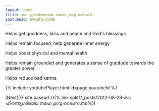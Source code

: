```yaml
---
layout: post
title: ഓം പ്രടാർടാനായ നമഹ ൧൦൮ ടൈംസ്
youtubeId: NMLKhSJyoN8
---
```

 
 
Helps get goodness, bliss and peace and God's blessings
 
Helps remain focused, help generate inner energy 
 
Helps boost physical and mental health 
 
Helps remain grounded and generates a sense of gratitude towards the greater power 
 
Helps reduce bad karma
 
 
 
 


{% include youtubePlayer.html id=page.youtubeId %}
 
[Next]({{ site.baseurl }}{% link  split1/_posts/2012-08-29-ഓം ഹിരണ്യഗർഭായ നമഹ ൧൦൮ ടൈംസ്.md%})
 

